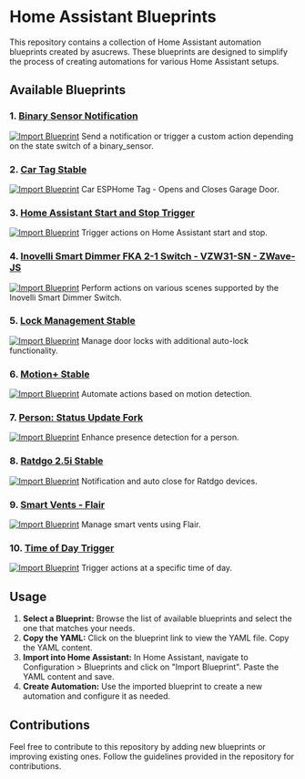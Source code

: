 # Home Assistant Blueprints

This repository contains a collection of Home Assistant automation blueprints created by asucrews. These blueprints are designed to simplify the process of creating automations for various Home Assistant setups.

## Available Blueprints

### 1. [Binary Sensor Notification](https://github.com/asucrews/ha-blueprints/blob/main/automations/binary_sensor_notifications_plus/binary_sensor_notifications_plus.yaml)
[![Import Blueprint](https://my.home-assistant.io/badges/blueprint_import.svg)](https://my.home-assistant.io/redirect/blueprint_import/?blueprint_url=https://github.com/asucrews/ha-blueprints/blob/main/automations/binary_sensor_notifications_plus/binary_sensor_notifications_plus.yaml)
Send a notification or trigger a custom action depending on the state switch of a binary_sensor.

### 2. [Car Tag Stable](https://github.com/asucrews/ha-blueprints/blob/main/automations/car_tag/car_tag.yaml)
[![Import Blueprint](https://my.home-assistant.io/badges/blueprint_import.svg)](https://my.home-assistant.io/redirect/blueprint_import/?blueprint_url=https://github.com/asucrews/ha-blueprints/blob/main/automations/car_tag/car_tag.yaml)
Car ESPHome Tag - Opens and Closes Garage Door.

### 3. [Home Assistant Start and Stop Trigger](https://github.com/asucrews/ha-blueprints/blob/main/automations/ha_restart/ha_restart.yaml)
[![Import Blueprint](https://my.home-assistant.io/badges/blueprint_import.svg)](https://my.home-assistant.io/redirect/blueprint_import/?blueprint_url=https://github.com/asucrews/ha-blueprints/blob/main/automations/ha_restart/ha_restart.yaml)
Trigger actions on Home Assistant start and stop.

### 4. [Inovelli Smart Dimmer FKA 2-1 Switch - VZW31-SN - ZWave-JS](https://github.com/asucrews/ha-blueprints/blob/main/automations/inovelli/red/smart_dimmer/smart_dimmer.yaml)
[![Import Blueprint](https://my.home-assistant.io/badges/blueprint_import.svg)](https://my.home-assistant.io/redirect/blueprint_import/?blueprint_url=https://github.com/asucrews/ha-blueprints/blob/main/automations/inovelli/red/smart_dimmer/smart_dimmer.yaml)
Perform actions on various scenes supported by the Inovelli Smart Dimmer Switch.

### 5. [Lock Management Stable](https://github.com/asucrews/ha-blueprints/blob/main/automations/lock_management/lock_management.yaml)
[![Import Blueprint](https://my.home-assistant.io/badges/blueprint_import.svg)](https://my.home-assistant.io/redirect/blueprint_import/?blueprint_url=https://github.com/asucrews/ha-blueprints/blob/main/automations/lock_management/lock_management.yaml)
Manage door locks with additional auto-lock functionality.

### 6. [Motion+ Stable](https://github.com/asucrews/ha-blueprints/blob/main/automations/motion_plus/motion_plus.yaml)
[![Import Blueprint](https://my.home-assistant.io/badges/blueprint_import.svg)](https://my.home-assistant.io/redirect/blueprint_import/?blueprint_url=https://github.com/asucrews/ha-blueprints/blob/main/automations/motion_plus/motion_plus.yaml)
Automate actions based on motion detection.

### 7. [Person: Status Update Fork](https://github.com/asucrews/ha-blueprints/blob/main/automations/person_status_update/person_status_update.yaml)
[![Import Blueprint](https://my.home-assistant.io/badges/blueprint_import.svg)](https://my.home-assistant.io/redirect/blueprint_import/?blueprint_url=https://github.com/asucrews/ha-blueprints/blob/main/automations/person_status_update/person_status_update.yaml)
Enhance presence detection for a person.

### 8. [Ratdgo 2.5i Stable](https://github.com/asucrews/ha-blueprints/blob/main/automations/ratgdo_2.5i/ratdgo_2.5i.yaml)
[![Import Blueprint](https://my.home-assistant.io/badges/blueprint_import.svg)](https://my.home-assistant.io/redirect/blueprint_import/?blueprint_url=https://github.com/asucrews/ha-blueprints/blob/main/automations/ratgdo_2.5i/ratdgo_2.5i.yaml)
Notification and auto close for Ratdgo devices.

### 9. [Smart Vents - Flair](https://github.com/asucrews/ha-blueprints/blob/main/automations/smart_vents/flair.yaml)
[![Import Blueprint](https://my.home-assistant.io/badges/blueprint_import.svg)](https://my.home-assistant.io/redirect/blueprint_import/?blueprint_url=https://github.com/asucrews/ha-blueprints/blob/main/automations/smart_vents/flair.yaml)
Manage smart vents using Flair.

### 10. [Time of Day Trigger](https://github.com/asucrews/ha-blueprints/blob/main/automations/time_of_day/time_of_day.yaml)
[![Import Blueprint](https://my.home-assistant.io/badges/blueprint_import.svg)](https://my.home-assistant.io/redirect/blueprint_import/?blueprint_url=https://github.com/asucrews/ha-blueprints/blob/main/automations/time_of_day/time_of_day.yaml)
Trigger actions at a specific time of day.

## Usage

1. **Select a Blueprint:** Browse the list of available blueprints and select the one that matches your needs.
2. **Copy the YAML:** Click on the blueprint link to view the YAML file. Copy the YAML content.
3. **Import into Home Assistant:** In Home Assistant, navigate to Configuration > Blueprints and click on "Import Blueprint". Paste the YAML content and save.
4. **Create Automation:** Use the imported blueprint to create a new automation and configure it as needed.

## Contributions

Feel free to contribute to this repository by adding new blueprints or improving existing ones. Follow the guidelines provided in the repository for contributions.
